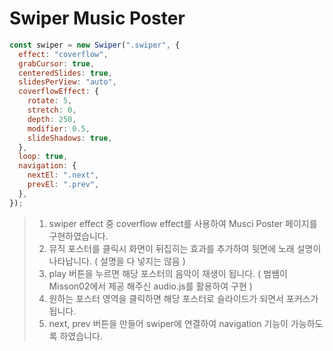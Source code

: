 # Swiper Music Poster

```js
const swiper = new Swiper(".swiper", {
  effect: "coverflow",
  grabCursor: true,
  centeredSlides: true,
  slidesPerView: "auto",
  coverflowEffect: {
    rotate: 5,
    stretch: 0,
    depth: 250,
    modifier: 0.5,
    slideShadows: true,
  },
  loop: true,
  navigation: {
    nextEl: ".next",
    prevEl: ".prev",
  },
});
```
> 1. swiper effect 중 coverflow effect를 사용하여 Musci Poster 페이지를 구현하였습니다.
> 2. 뮤직 포스터를 클릭시 화면이 뒤집히는 효과를 추가하여 뒷면에 노래 설명이 나타납니다. ( 설명을 다 넣지는 않음 )
> 3. play 버튼을 누르면 해당 포스터의 음악이 재생이 됩니다. ( 범쌤이 Misson02에서 제공 해주신 audio.js를 활용하여 구현 )
> 4. 원하는 포스터 영역을 클릭하면 해당 포스터로 슬라이드가 되면서 포커스가 됩니다.
> 5. next, prev 버튼을 만들어 swiper에 연결하여 navigation 기능이 가능하도록 하였습니다.
